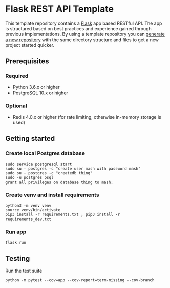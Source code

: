 # Flask REST API Template

This template repository contains a [Flask](https://flask.palletsprojects.com) app based RESTful API. The app is structured based on best practices and experience gained through previous implementations. By using a template repository you can [generate a new repository](https://github.com/MashSoftware/flask-rest-api/generate) with the same directory structure and files to get a new project started quicker.

## Prerequisites

### Required

- Python 3.6.x or higher
- PostgreSQL 10.x or higher

### Optional

- Redis 4.0.x or higher (for rate limiting, otherwise in-memory storage is used)

## Getting started

### Create local Postgres database

```shell
sudo service postgresql start
sudo su - postgres -c "create user mash with password mash"
sudo su - postgres -c "createdb thing"
sudo -u postgres psql
grant all privileges on database thing to mash;
```

### Create venv and install requirements

```shell
python3 -m venv venv
source venv/bin/activate
pip3 install -r requirements.txt ; pip3 install -r requirements_dev.txt
```

### Run app

```shell
flask run
```

## Testing

Run the test suite

```shell
python -m pytest --cov=app --cov-report=term-missing --cov-branch
```

